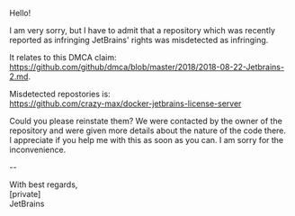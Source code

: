 Hello!

I am very sorry, but I have to admit that a repository which was recently reported as infringing
JetBrains' rights was misdetected as infringing.

It relates to this DMCA claim:  
https://github.com/github/dmca/blob/master/2018/2018-08-22-Jetbrains-2.md.

Misdetected repostories is:  
https://github.com/crazy-max/docker-jetbrains-license-server

Could you please reinstate them? We were contacted by the owner of the repository and were given
more details about the nature of the code there.  
I appreciate if you help me with this as soon as you can. I am sorry for the inconvenience.

--

With best regards,  
[private]  
JetBrains
